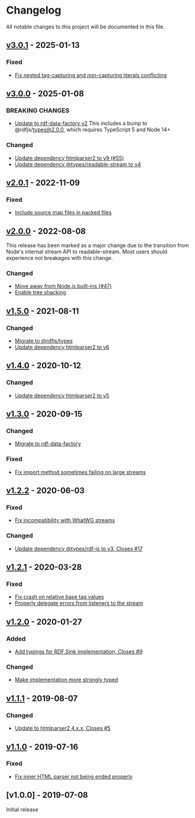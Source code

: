 # Changelog
All notable changes to this project will be documented in this file.

<a name="v3.0.1"></a>
## [v3.0.1](https://github.com/rubensworks/rdfa-streaming-parser.js/compare/v3.0.0...v3.0.1) - 2025-01-13

### Fixed
* [Fix nested tag-capturing and non-capturing literals conflicting](https://github.com/rubensworks/rdfa-streaming-parser.js/commit/864a748dbc95d92991fed692aa2f7286e979740a)

<a name="v3.0.0"></a>
## [v3.0.0](https://github.com/rubensworks/rdfa-streaming-parser.js/compare/v2.0.1...v3.0.0) - 2025-01-08

### BREAKING CHANGES
* [Update to rdf-data-factory v2](https://github.com/rubensworks/rdfa-streaming-parser.js/commit/a06070d2b28bd3f778374c6bafe3b54ca55c1e38)
    This includes a bump to @rdfjs/types@2.0.0, which requires TypeScript 5 and Node 14+

### Changed
* [Update dependency htmlparser2 to v9 (#55)](https://github.com/rubensworks/rdfa-streaming-parser.js/commit/d425142755bf5b904f3cba6e65befa4e726e7c18)
* [Update dependency @types/readable-stream to v4](https://github.com/rubensworks/rdfa-streaming-parser.js/commit/cc4eca48f7ef225f8c17b312fae3898c26748907)

<a name="v2.0.1"></a>
## [v2.0.1](https://github.com/rubensworks/rdfa-streaming-parser.js/compare/v2.0.0...v2.0.1) - 2022-11-09

### Fixed
* [Include source map files in packed files](https://github.com/rubensworks/rdfa-streaming-parser.js/commit/8b1c04d1cec779e8ff2da178d79a32ee3b5c6904)

<a name="v2.0.0"></a>
## [v2.0.0](https://github.com/rubensworks/rdfa-streaming-parser.js/compare/v1.5.0...v2.0.0) - 2022-08-08

This release has been marked as a major change due to the transition from Node's internal stream API to readable-stream. Most users should experience not breakages with this change.

### Changed
* [Move away from Node.js built-ins (#47)](https://github.com/rubensworks/rdfa-streaming-parser.js/commit/3c088faebbdea89775e3bb6dfbff78623a508a38)
* [Enable tree shacking](https://github.com/rubensworks/rdfa-streaming-parser.js/commit/30c39e81527d1cc3e2bc5bd1a4c69ca38c056da0)

<a name="v1.5.0"></a>
## [v1.5.0](https://github.com/rubensworks/rdfa-streaming-parser.js/compare/v1.4.0...v1.5.0) - 2021-08-11

### Changed
* [Migrate to @rdfjs/types](https://github.com/rubensworks/rdfa-streaming-parser.js/commit/b73e115a97c4d515c09e64fa1049bdb1f7e8c0c8)
* [Update dependency htmlparser2 to v6](https://github.com/rubensworks/rdfa-streaming-parser.js/commit/816dc9e8b488a507a3115d2f7558f7d6ccc9b25a)

<a name="v1.4.0"></a>
## [v1.4.0](https://github.com/rubensworks/rdfa-streaming-parser.js/compare/v1.3.0...v1.4.0) - 2020-10-12

### Changed
* [Update dependency htmlparser2 to v5](https://github.com/rubensworks/rdfa-streaming-parser.js/commit/43c98f38f37a5d61731e3c2fd85cffde881c7a28)

<a name="v1.3.0"></a>
## [v1.3.0](https://github.com/rubensworks/rdfa-streaming-parser.js/compare/v1.2.2...v1.3.0) - 2020-09-15

### Changed
* [Migrate to rdf-data-factory](https://github.com/rubensworks/rdfa-streaming-parser.js/commit/0552eb287b228cdfa305070803f9dd176041bbe0)

### Fixed
* [Fix import method sometimes failing on large streams](https://github.com/rubensworks/rdfa-streaming-parser.js/commit/93c8f5f7d002d05bf5e23fa2c3fa5c97d6ac88d3)

<a name="v1.2.2"></a>
## [v1.2.2](https://github.com/rubensworks/rdfa-streaming-parser.js/compare/v1.2.0...v1.2.2) - 2020-06-03

### Fixed
* [Fix incompatibility with WhatWG streams](https://github.com/rubensworks/rdfa-streaming-parser.js/commit/8b7964eb24f70b23f0c5811b730b752e95d3695d)

### Changed
* [Update dependency @types/rdf-js to v3, Closes #17](https://github.com/rubensworks/rdfa-streaming-parser.js/commit/4c45c2f3b41146934678c6c9e53b29afcd5c440c)

<a name="v1.2.1"></a>
## [v1.2.1](https://github.com/rubensworks/rdfa-streaming-parser.js/compare/v1.2.0...v1.2.1) - 2020-03-28

### Fixed
* [Fix crash on relative base tag values](https://github.com/rubensworks/rdfa-streaming-parser.js/commit/e564188e5fb41cbbbbfd78ff1269e1e57959ef86)
* [Properly delegate errors from listeners to the stream](https://github.com/rubensworks/rdfa-streaming-parser.js/commit/730201ce16bc27b80ca046da015d48ce77b8ee8d)

<a name="v1.2.0"></a>
## [v1.2.0](https://github.com/rubensworks/rdfa-streaming-parser.js/compare/v1.1.1...v1.2.0) - 2020-01-27

### Added
* [Add typings for RDF.Sink implementation, Closes #9](https://github.com/rubensworks/rdfa-streaming-parser.js/commit/ee48998a0426b41a0a88a61d523273f719c12d05)

### Changed
* [Make implementation more strongly typed](https://github.com/rubensworks/rdfa-streaming-parser.js/commit/e0fb225419a350d8fd5cb6e759800bc673f3b327)

<a name="v1.1.1"></a>
## [v1.1.1](https://github.com/rubensworks/rdfa-streaming-parser.js/compare/v1.1.0...v1.1.1) - 2019-08-07

### Changed
* [Update to htmlparser2 4.x.x, Closes #5](https://github.com/rubensworks/rdfa-streaming-parser.js/commit/f1c950a956ac33c7cbd570b5df3f521ca02b2eeb)

<a name="v1.1.0"></a>
## [v1.1.0](https://github.com/rubensworks/streaming-rdfa-parser.js/compare/v1.0.0...v1.1.0) - 2019-07-16

### Fixed
* [Fix inner HTML parser not being ended properly](https://github.com/rubensworks/streaming-rdfa-parser.js/commit/f9c3b443d46f15d327c3661507e28b91b9d16abf)

<a name="v1.0.0"></a>
## [v1.0.0] - 2019-07-08

Initial release
